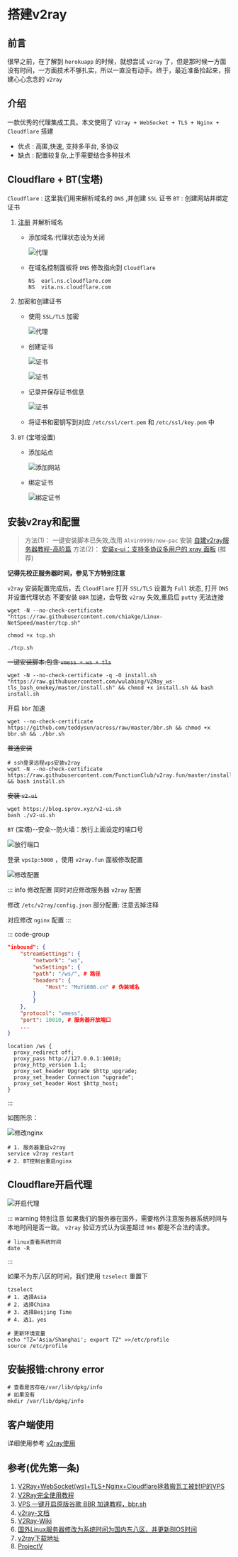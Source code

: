 # 搭建v2ray

## 前言
很早之前，在了解到 `herokuapp` 的时候，就想尝试 `v2ray` 了，但是那时候一方面没有时间，一方面技术不够扎实，所以一直没有动手。终于，最近准备捡起来，搭建心心念念的 `v2ray`

## 介绍
一款优秀的代理集成工具。本文使用了 `V2ray + WebSocket + TLS + Nginx + Cloudflare` 搭建
* 优点 :  高匿,快速, 支持多平台, 多协议
* 缺点 : 配置较复杂,上手需要结合多种技术

## Cloudflare + BT(宝塔)

`Cloudflare` : 这里我们用来解析域名的 `DNS` ,并创建 `SSL` 证书
`BT` : 创建网站并绑定证书

1. [注册](https://dash.cloudflare.com) 并解析域名
    * 添加域名:代理状态设为关闭

        ![代理](/Images/Linux/搭建v2ray/v2ray_01.png '代理')

    * 在域名控制面板将 `DNS` 修改指向到 `Cloudflare`

        ```shell
        NS	earl.ns.cloudflare.com
        NS	vita.ns.cloudflare.com
        ```

1. 加密和创建证书
    * 使用 `SSL/TLS` 加密

        ![代理](/Images/Linux/搭建v2ray/v2ray_02.png '代理')

    * 创建证书

        ![证书](/Images/Linux/搭建v2ray/v2ray_03.png '证书')

        ![证书](/Images/Linux/搭建v2ray/v2ray_04.png '证书')

    *  记录并保存证书信息

        ![证书](/Images/Linux/搭建v2ray/v2ray_05.png '证书')
    
    *  将证书和密钥写到对应 `/etc/ssl/cert.pem` 和 `/etc/ssl/key.pem` 中

1. `BT` (宝塔设置)
    * 添加站点

        ![添加网站](/Images/Linux/搭建v2ray/v2ray_06.gif '添加网站')

    * 绑定证书

        ![绑定证书](/Images/Linux/搭建v2ray/v2ray_07.gif '绑定证书')

## 安装v2ray和配置
> 方法(1)： 一键安装脚本已失效,改用 `Alvin9999/new-pac` 安装 [自建v2ray服务器教程-高阶篇](https://github.com/Alvin9999/new-pac/wiki/%E8%87%AA%E5%BB%BAv2ray%E6%9C%8D%E5%8A%A1%E5%99%A8%E6%95%99%E7%A8%8B)
> 方法(2)： [安装x-ui：支持多协议多用户的 xray 面板](https://github.com/vaxilu/x-ui) (推荐)

**记得先校正服务器时间，参见下方特别注意**

`v2ray` 安装配置完成后，去 `CloudFlare` 打开 `SSL/TLS` 设置为 `Full` 状态, 打开 `DNS` 并设置代理状态
不要安装 `BBR` 加速，会导致 `v2ray` 失效,重启后 `putty` 无法连接
```shell
wget -N --no-check-certificate "https://raw.githubusercontent.com/chiakge/Linux-NetSpeed/master/tcp.sh"

chmod +x tcp.sh

./tcp.sh
```

~~一键安装脚本:包含 `vmess + ws + tls`~~
```shell
wget -N --no-check-certificate -q -O install.sh "https://raw.githubusercontent.com/wulabing/V2Ray_ws-tls_bash_onekey/master/install.sh" && chmod +x install.sh && bash install.sh
```

开启 `bbr` 加速
```shell
wget --no-check-certificate https://github.com/teddysun/across/raw/master/bbr.sh && chmod +x bbr.sh && ./bbr.sh
```

~~普通安装~~
```shell
# ssh登录远程vps安装v2ray
wget -N --no-check-certificate https://raw.githubusercontent.com/FunctionClub/v2ray.fun/master/install.sh && bash install.sh
```

~~安装 `v2-ui`~~
```shell
wget https://blog.sprov.xyz/v2-ui.sh
bash ./v2-ui.sh
```




`BT` (宝塔)--安全--防火墙：放行上面设定的端口号

![放行端口](/Images/Linux/搭建v2ray/v2ray_08.png '放行端口')

登录 `vpsIp:5000` ，使用 `v2ray.fun` 面板修改配置

![修改配置](/Images/Linux/搭建v2ray/v2ray_09.png '修改配置')

::: info 修改配置
同时对应修改服务器 `v2ray` 配置

修改 `/etc/v2ray/config.json` 部分配置: 注意去掉注释

对应修改 `nginx` 配置
:::

::: code-group
```json [config.json]
"inbound": {
    "streamSettings": {
        "network": "ws",
        "wsSettings": {
        "path": "/ws/", # 路径
        "headers": {
            "Host": "MuYi086.cn" # 伪装域名
        }
        }
    },
    "protocol": "vmess",
    "port": 10010, # 服务器开放端口
    ...
}
```
```nginx [nginx]
location /ws {
  proxy_redirect off;
  proxy_pass http://127.0.0.1:10010;
  proxy_http_version 1.1;
  proxy_set_header Upgrade $http_upgrade;
  proxy_set_header Connection "upgrade";
  proxy_set_header Host $http_host;
}
```
:::

如图所示：

![修改nginx](/Images/Linux/搭建v2ray/v2ray_10.png '修改nginx')

```shell
# 1. 服务器重启v2ray
service v2ray restart
# 2. BT控制台重启nginx
```

## Cloudflare开启代理

![开启代理](/Images/Linux/搭建v2ray/v2ray_11.png '开启代理')

::: warning 特别注意
如果我们的服务器在国外，需要格外注意服务器系统时间与本地时间是否一致。 `v2ray` 验证方式认为误差超过 `90s` 都是不合法的请求。
```shell
# linux查看系统时间
date -R
```
:::

如果不为东八区的时间，我们使用 `tzselect` 重置下

```shell
tzselect
# 1. 选择Asia
# 2. 选择China
# 3. 选择Beijing Time
# 4. 选1，yes

# 更新环境变量
echo "TZ='Asia/Shanghai'; export TZ" >>/etc/profile
source /etc/profile
```
## 安装报错:chrony error
```shell
# 查看是否存在/var/lib/dpkg/info
# 如果没有
mkdir /var/lib/dpkg/info
```

## 客户端使用
详细使用参考 [v2ray使用](/Docs/Linux/Shell/3种常用且稳定的梯子)

## 参考(优先第一条)
1. [V2Ray+WebSocket(ws)+TLS+Nginx+Cloudflare拯救搬瓦工被封IP的VPS](https://liubing.me/v2ray-websocket-tl-nginx-cloudflare-bandwagonhost.html)
1. [V2Ray完全使用教程](https://yuan.ga/v2ray-complete-tutorial/)
1. [VPS 一键开启原版谷歌 BBR 加速教程，bbr.sh](https://v2raycn.com/96.html)
1. [v2ray-文档](https://toutyrater.github.io/prep/install.html)
1. [V2Ray-Wiki](https://github.com/233boy/v2ray/wiki)
1. [国外Linux服务器修改为系统时间为国内东八区，并更新BIOS时间](国外Linux服务器修改为系统时间为国内东八区，并更新BIOS时间)
1. [v2ray下载地址](https://www.yuque.com/renxinlei/wv98lk/owswbg?language=en-us)
1. [ProjectV](https://www.atzlinux.com/doc/v/v2ray/)
